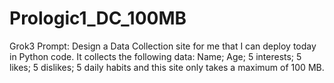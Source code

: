 # Prologic1_DC_100MB
Grok3 Prompt: Design a Data Collection site for me that I can deploy today in Python code. It collects the following data: Name; Age; 5 interests; 5 likes; 5 dislikes; 5 daily habits and this site only takes a maximum of 100 MB.
